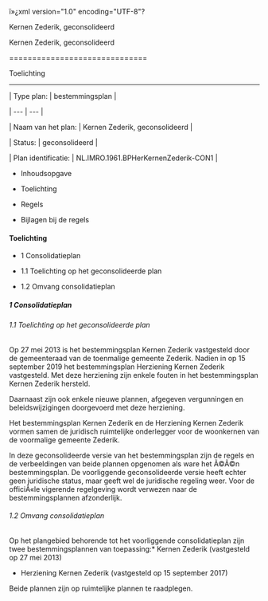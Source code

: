 ï»¿xml version\="1\.0" encoding\="UTF\-8"?

Kernen Zederik, geconsolideerd

Kernen Zederik, geconsolideerd

==============================

Toelichting

-----------

| Type plan: | bestemmingsplan |

| --- | --- |

| Naam van het plan: | Kernen Zederik, geconsolideerd |

| Status: | geconsolideerd |

| Plan identificatie: | NL.IMRO.1961\.BPHerKernenZederik\-CON1 |

* Inhoudsopgave

* Toelichting

* Regels

* Bijlagen bij de regels

#### Toelichting

* 1 Consolidatieplan

+ 1\.1 Toelichting op het geconsolideerde plan

+ 1\.2 Omvang consolidatieplan

##### 1 Consolidatieplan

###### 1\.1 Toelichting op het geconsolideerde plan

Op 27 mei 2013 is het bestemmingsplan Kernen Zederik vastgesteld door de gemeenteraad van de toenmalige gemeente Zederik. Nadien in op 15 september 2019 het bestemmingsplan Herziening Kernen Zederik vastgesteld. Met deze herziening zijn enkele fouten in het bestemmingsplan Kernen Zederik hersteld.

Daarnaast zijn ook enkele nieuwe plannen, afgegeven vergunningen en beleidswijzigingen doorgevoerd met deze herziening.

Het bestemmingsplan Kernen Zederik en de Herziening Kernen Zederik vormen samen de juridisch ruimtelijke onderlegger voor de woonkernen van de voormalige gemeente Zederik.

In deze geconsolideerde versie van het bestemmingsplan zijn de regels en de verbeeldingen van beide plannen opgenomen als ware het Ã©Ã©n bestemmingsplan. De voorliggende geconsolideerde versie heeft echter geen juridische status, maar geeft wel de juridische regeling weer. Voor de officiÃ«le vigerende regelgeving wordt verwezen naar de bestemmingsplannen afzonderlijk.

###### 1\.2 Omvang consolidatieplan

Op het plangebied behorende tot het voorliggende consolidatieplan zijn twee bestemmingsplannen van toepassing:* Kernen Zederik (vastgesteld op 27 mei 2013\)

* Herziening Kernen Zederik (vastgesteld op 15 september 2017\)

Beide plannen zijn op ruimtelijke plannen te raadplegen.